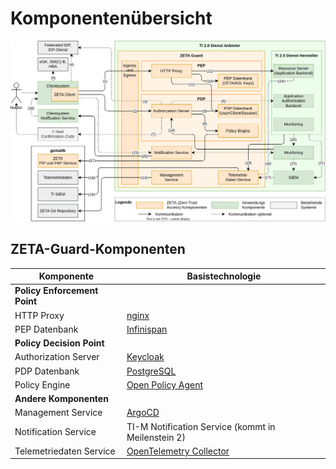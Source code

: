 # Komponentenübersicht

![Abbildung Zero Trust-Architektur der TI 2.0](../assets/images/TI20_Zero_Trust_Architektur.svg)

## ZETA-Guard-Komponenten

| Komponente                   | Basistechnologie                                                    |
|------------------------------|---------------------------------------------------------------------|
| **Policy Enforcement Point** |                                                                     |
| HTTP Proxy                   | [nginx](https://nginx.org/en/docs/)                                 |
| PEP Datenbank                | [Infinispan](https://infinispan.org/)                               |
| **Policy Decision Point**    |                                                                     |
| Authorization Server         | [Keycloak](https://www.keycloak.org/)                               |
| PDP Datenbank                | [PostgreSQL](https://www.postgresql.org/docs/current/)              |
| Policy Engine                | [Open Policy Agent](https://www.openpolicyagent.org/docs)           |
| **Andere Komponenten**       |                                                                     |
| Management Service           | [ArgoCD](https://argo-cd.readthedocs.io/en/stable/)                 |
| Notification Service         | TI-M Notification Service (kommt in Meilenstein 2)                  |
| Telemetriedaten Service      | [OpenTelemetry Collector](https://opentelemetry.io/docs/collector/) |
